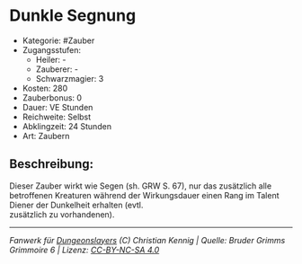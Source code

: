 # Dunkle Segnung  
- Kategorie: #Zauber  
- Zugangsstufen:  
  - Heiler: -  
  - Zauberer: -  
  - Schwarzmagier: 3  
- Kosten: 280  
- Zauberbonus: 0  
- Dauer: VE Stunden  
- Reichweite: Selbst  
- Abklingzeit: 24 Stunden  
- Art: Zaubern     

## Beschreibung:
Dieser Zauber wirkt wie Segen (sh. GRW S. 67), nur das zusätzlich alle betroffenen Kreaturen während der Wirkungsdauer einen Rang im Talent Diener der Dunkelheit erhalten (evtl.<br>zusätzlich zu vorhandenen).


___
*Fanwerk für [Dungeonslayers](https://www.dungeonslayers.net/) (C) Christian Kennig | Quelle: Bruder Grimms Grimmoire 6 | Lizenz: [CC-BY-NC-SA 4.0](https://creativecommons.org/licenses/by-nc-sa/4.0/deed.de)*